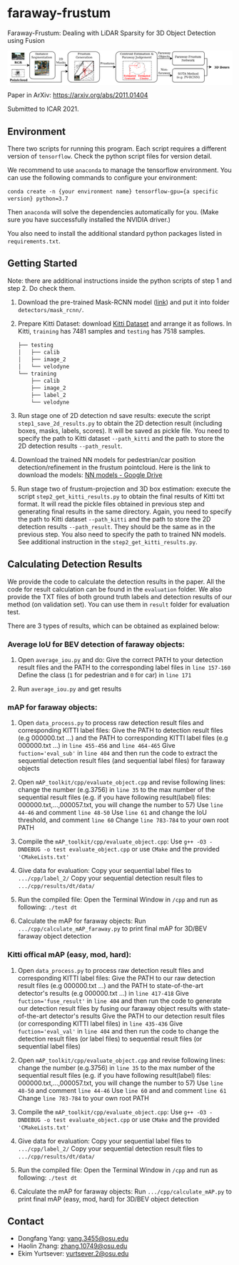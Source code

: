 # faraway-frustum
Faraway-Frustum: Dealing with LiDAR Sparsity for 3D Object Detection using Fusion

<p align="center">
<img src="pipeline.png" alt="Faraway-Frustum" align="middle" width="800"/>
</p>

Paper in ArXiv: https://arxiv.org/abs/2011.01404

Submitted to ICAR 2021.

## Environment
There two scripts for running this program. Each script requires a different version of `tensorflow`. Check the python script files for version detail. 

We recommend to use `anaconda` to manage the tensorflow environment. You can use the following commands to configure your environment:
```shell
conda create -n {your environment name} tensorflow-gpu={a specific version} python=3.7
```
Then `anaconda` will solve the dependencies automatically for you. (Make sure you have successfully installed the NVIDIA driver.)

You also need to install the additional standard python packages listed in `requirements.txt`.

## Getting Started

Note: there are additional instructions inside the python scripts of step 1 and step 2. Do check them. 

1. Download the pre-trained Mask-RCNN model 
([link](https://drive.google.com/file/d/1QsfRE5NV6a9aCs6SG0LEklmOS9at2EFK/view?usp=sharing)) 
and put it into folder `detectors/mask_rcnn/`.

2. Prepare Kitti Dataset: download [Kitti Dataset](http://www.cvlibs.net/datasets/kitti/) and arrange it as follows.
   In Kitti, `training` has 7481 samples and `testing` has 7518 samples.
    ```shell script
    ├── testing
    │   ├── calib
    │   ├── image_2
    │   └── velodyne
    └── training
        ├── calib
        ├── image_2
        ├── label_2
        └── velodyne
    ```


3. Run stage one of 2D detection nd save results: execute the script `step1_save_2d_results.py` to obtain 
the 2D detection result (including boxes, masks, labels, scores). It will be saved as pickle file.
You need to specify the path to Kitti dataset `--path_kitti` and the path to store the 2D detection results 
`--path_result`.

4. Download the trained NN models for pedestrian/car position detection/refinement in the frustum pointcloud.
Here is the link to download the models: [NN models - Google Drive](https://drive.google.com/file/d/1_BdfX87hUUXLlytWfNxYeOD-qpmGvZmc/view?usp=sharing)

5. Run stage two of frustum-projection and 3D box estimation: execute the script `step2_get_kitti_results.py` 
to obtain the final results of Kitti txt format. It will read the pickle files obtained in previous step and 
generating final results in the same directory. Again, you need to specify the path to Kitti dataset `--path_kitti` 
and the path to store the 2D detection results `--path_result`. They should be the same as in the previous 
step. You also need to specify the path to trained NN models. See additional instruction in the `step2_get_kitti_results.py`.

## Calculating Detection Results

We provide the code to calculate the detection results in the paper. All the code for result calculation can be found in the `evaluation` folder. We also provide the TXT files of both ground truth labels and detection results of our method (on validation set). You can use them in `result` folder for evaluation test.   

There are 3 types of results, which can be obtained as explained below:

### Average IoU for BEV detection of faraway objects:

1. Open `average_iou.py` and do:
   Give the correct PATH to your detection result files and the PATH to the corresponding label files in `line 157-160`
   Define the class (`1` for pedestrian and `0` for car) in `line 171`

2. Run `average_iou.py` and get results

### mAP for faraway objects:

1. Open `data_process.py` to process raw detection result files and corresponding KITTI label files: 
   Give the PATH to detection result files (e.g 000000.txt ...) and the PATH to corresponding KITTI label files (e.g 000000.txt ...) in `line 455-456` and `line 464-465`
   Give `fuction='eval_sub'` in `line 404` and then run the code to extract the sequential detection result files (and sequential label files) for faraway objects

2. Open `mAP_toolkit/cpp/evaluate_object.cpp` and revise following lines:
   change the number (e.g.3756) in `line 35` to the max number of the sequential result files (e.g. if you have following result(label) files: 000000.txt,...,000057.txt, you will change the number to 57)
   Use `line 44-46` and comment `line 48-50`
   Use `line 61` and change the IoU threshold, and comment `line 60`
   Change `line 783-784` to your own root PATH

3. Compile the `mAP_toolkit/cpp/evaluate_object.cpp`: 
   Use `g++ -O3 -DNDEBUG -o test evaluate_object.cpp` or use `CMake` and the provided `'CMakeLists.txt'`

4. Give data for evaluation:
   Copy your sequential label files to `.../cpp/label_2/`
   Copy your sequential detection result files to `.../cpp/results/dt/data/`

5. Run the compiled file:
   Open the Terminal Window in `/cpp` and run as following: `./test dt`

6. Calculate the mAP for faraway objects:
   Run `.../cpp/calculate_mAP_faraway.py` to print final mAP for 3D/BEV faraway object detection

### Kitti offical mAP (easy, mod, hard):

1. Open `data_process.py` to process raw detection result files and corresponding KITTI label files:
   Give the PATH to our raw detection result files (e.g 000000.txt ...) and the PATH to state-of-the-art detector's results (e.g 000000.txt ...) in `line 417-418`
   Give `fuction='fuse_result'` in `line 404`  and then run the code to generate our detection result files by fusing our faraway object results with state-of-the-art detector's results
   Give the PATH to our detection result files (or corresponding KITTI label files) in `line 435-436`
   Give `fuction='eval_val'` in `line 404` and then run the code to change the detection result files (or label files) to sequential result files (or sequential label files)

2. Open `mAP_toolkit/cpp/evaluate_object.cpp` and revise following lines:
   change the number (e.g.3756) in `line 35` to the max number of the sequential result files (e.g. if you have following result(label) files: 000000.txt,...,000057.txt, you will change the number to 57)
   Use `line 48-50` and comment `line 44-46`
   Use `line 60` and and comment `line 61`
   Change `line 783-784` to your own root PATH

3. Compile the `mAP_toolkit/cpp/evaluate_object.cpp`: 
   Use `g++ -O3 -DNDEBUG -o test evaluate_object.cpp` or use `CMake` and the provided `'CMakeLists.txt'`

4. Give data for evaluation:
   Copy your sequential label files to `.../cpp/label_2/`
   Copy your sequential detection result files to `.../cpp/results/dt/data/`

5. Run the compiled file:
   Open the Terminal Window in `/cpp` and run as following: `./test dt`

6. Calculate the mAP for faraway objects:
   Run `.../cpp/calculate_mAP.py` to print final mAP (easy, mod, hard) for 3D/BEV object detection

## Contact

- Dongfang Yang: yang.3455@osu.edu
- Haolin Zhang: zhang.10749@osu.edu
- Ekim Yurtsever: yurtsever.2@osu.edu
